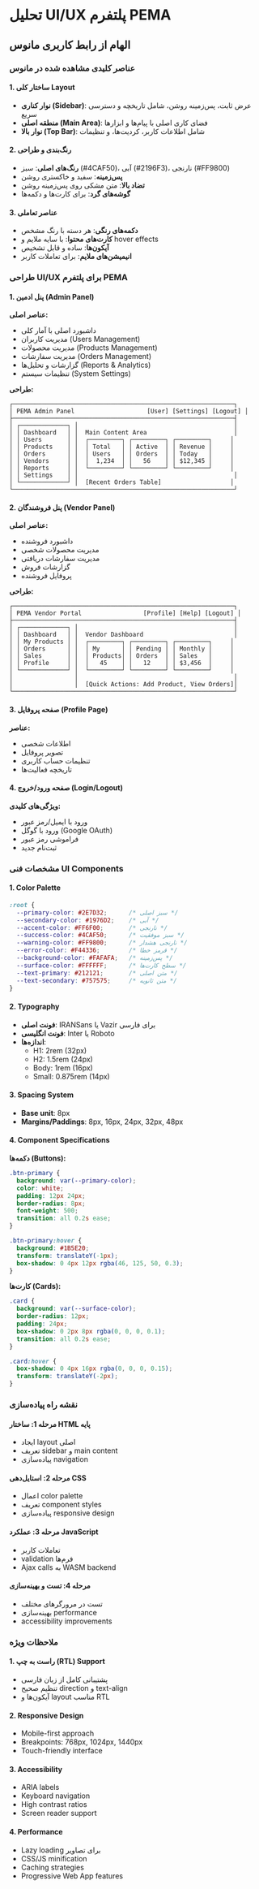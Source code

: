 # تحلیل UI/UX پلتفرم PEMA
## الهام از رابط کاربری مانوس

### عناصر کلیدی مشاهده شده در مانوس

#### 1. ساختار کلی Layout
- **نوار کناری (Sidebar)**: عرض ثابت، پس‌زمینه روشن، شامل تاریخچه و دسترسی سریع
- **منطقه اصلی (Main Area)**: فضای کاری اصلی با پیام‌ها و ابزارها
- **نوار بالا (Top Bar)**: شامل اطلاعات کاربر، کردیت‌ها، و تنظیمات

#### 2. رنگ‌بندی و طراحی
- **رنگ‌های اصلی**: سبز (#4CAF50)، آبی (#2196F3)، نارنجی (#FF9800)
- **پس‌زمینه**: سفید و خاکستری روشن
- **تضاد بالا**: متن مشکی روی پس‌زمینه روشن
- **گوشه‌های گرد**: برای کارت‌ها و دکمه‌ها

#### 3. عناصر تعاملی
- **دکمه‌های رنگی**: هر دسته با رنگ مشخص
- **کارت‌های محتوا**: با سایه ملایم و hover effects
- **آیکون‌ها**: ساده و قابل تشخیص
- **انیمیشن‌های ملایم**: برای تعاملات کاربر

### طراحی UI/UX برای پلتفرم PEMA

#### 1. پنل ادمین (Admin Panel)
**عناصر اصلی:**
- داشبورد اصلی با آمار کلی
- مدیریت کاربران (Users Management)
- مدیریت محصولات (Products Management)
- مدیریت سفارشات (Orders Management)
- گزارشات و تحلیل‌ها (Reports & Analytics)
- تنظیمات سیستم (System Settings)

**طراحی:**
```
┌─────────────────────────────────────────────────────────────┐
│ PEMA Admin Panel                    [User] [Settings] [Logout] │
├─────────────────────────────────────────────────────────────┤
│ ┌─────────────┐ │                                           │
│ │ Dashboard   │ │  Main Content Area                        │
│ │ Users       │ │  ┌─────────┐ ┌─────────┐ ┌─────────┐     │
│ │ Products    │ │  │ Total   │ │ Active  │ │ Revenue │     │
│ │ Orders      │ │  │ Users   │ │ Orders  │ │ Today   │     │
│ │ Vendors     │ │  │  1,234  │ │   56    │ │ $12,345 │     │
│ │ Reports     │ │  └─────────┘ └─────────┘ └─────────┘     │
│ │ Settings    │ │                                           │
│ └─────────────┘ │  [Recent Orders Table]                   │
└─────────────────────────────────────────────────────────────┘
```

#### 2. پنل فروشندگان (Vendor Panel)
**عناصر اصلی:**
- داشبورد فروشنده
- مدیریت محصولات شخصی
- مدیریت سفارشات دریافتی
- گزارشات فروش
- پروفایل فروشنده

**طراحی:**
```
┌─────────────────────────────────────────────────────────────┐
│ PEMA Vendor Portal                 [Profile] [Help] [Logout] │
├─────────────────────────────────────────────────────────────┤
│ ┌─────────────┐ │                                           │
│ │ Dashboard   │ │  Vendor Dashboard                         │
│ │ My Products │ │  ┌─────────┐ ┌─────────┐ ┌─────────┐     │
│ │ Orders      │ │  │ My      │ │ Pending │ │ Monthly │     │
│ │ Sales       │ │  │ Products│ │ Orders  │ │ Sales   │     │
│ │ Profile     │ │  │   45    │ │   12    │ │ $3,456  │     │
│ └─────────────┘ │  └─────────┘ └─────────┘ └─────────┘     │
│                 │                                           │
│                 │  [Quick Actions: Add Product, View Orders]│
└─────────────────────────────────────────────────────────────┘
```

#### 3. صفحه پروفایل (Profile Page)
**عناصر:**
- اطلاعات شخصی
- تصویر پروفایل
- تنظیمات حساب کاربری
- تاریخچه فعالیت‌ها

#### 4. صفحه ورود/خروج (Login/Logout)
**ویژگی‌های کلیدی:**
- ورود با ایمیل/رمز عبور
- ورود با گوگل (Google OAuth)
- فراموشی رمز عبور
- ثبت‌نام جدید

### مشخصات فنی UI Components

#### 1. Color Palette
```css
:root {
  --primary-color: #2E7D32;      /* سبز اصلی */
  --secondary-color: #1976D2;    /* آبی */
  --accent-color: #FF6F00;       /* نارنجی */
  --success-color: #4CAF50;      /* سبز موفقیت */
  --warning-color: #FF9800;      /* نارنجی هشدار */
  --error-color: #F44336;        /* قرمز خطا */
  --background-color: #FAFAFA;   /* پس‌زمینه */
  --surface-color: #FFFFFF;      /* سطح کارت‌ها */
  --text-primary: #212121;       /* متن اصلی */
  --text-secondary: #757575;     /* متن ثانویه */
}
```

#### 2. Typography
- **فونت اصلی**: IRANSans یا Vazir برای فارسی
- **فونت انگلیسی**: Inter یا Roboto
- **اندازه‌ها**: 
  - H1: 2rem (32px)
  - H2: 1.5rem (24px)
  - Body: 1rem (16px)
  - Small: 0.875rem (14px)

#### 3. Spacing System
- **Base unit**: 8px
- **Margins/Paddings**: 8px, 16px, 24px, 32px, 48px

#### 4. Component Specifications

**دکمه‌ها (Buttons):**
```css
.btn-primary {
  background: var(--primary-color);
  color: white;
  padding: 12px 24px;
  border-radius: 8px;
  font-weight: 500;
  transition: all 0.2s ease;
}

.btn-primary:hover {
  background: #1B5E20;
  transform: translateY(-1px);
  box-shadow: 0 4px 12px rgba(46, 125, 50, 0.3);
}
```

**کارت‌ها (Cards):**
```css
.card {
  background: var(--surface-color);
  border-radius: 12px;
  padding: 24px;
  box-shadow: 0 2px 8px rgba(0, 0, 0, 0.1);
  transition: all 0.2s ease;
}

.card:hover {
  box-shadow: 0 4px 16px rgba(0, 0, 0, 0.15);
  transform: translateY(-2px);
}
```

### نقشه راه پیاده‌سازی

#### مرحله 1: ساختار HTML پایه
- ایجاد layout اصلی
- تعریف sidebar و main content
- پیاده‌سازی navigation

#### مرحله 2: استایل‌دهی CSS
- اعمال color palette
- تعریف component styles
- پیاده‌سازی responsive design

#### مرحله 3: عملکرد JavaScript
- تعاملات کاربر
- validation فرم‌ها
- Ajax calls به WASM backend

#### مرحله 4: تست و بهینه‌سازی
- تست در مرورگرهای مختلف
- بهینه‌سازی performance
- accessibility improvements

### ملاحظات ویژه

#### 1. راست به چپ (RTL) Support
- پشتیبانی کامل از زبان فارسی
- تنظیم صحیح direction و text-align
- آیکون‌ها و layout مناسب RTL

#### 2. Responsive Design
- Mobile-first approach
- Breakpoints: 768px, 1024px, 1440px
- Touch-friendly interface

#### 3. Accessibility
- ARIA labels
- Keyboard navigation
- High contrast ratios
- Screen reader support

#### 4. Performance
- Lazy loading برای تصاویر
- CSS/JS minification
- Caching strategies
- Progressive Web App features
